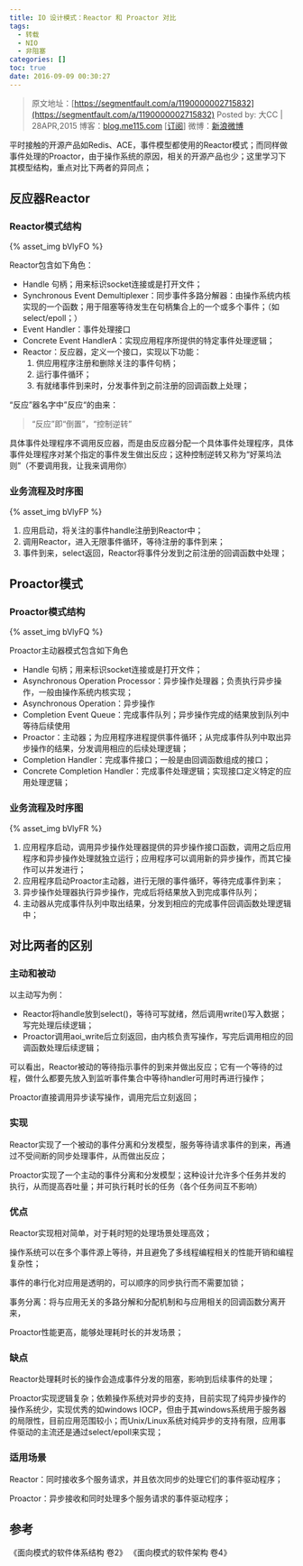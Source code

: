```yaml
---
title: IO 设计模式：Reactor 和 Proactor 对比
tags:
  - 转载
  - NIO
  - 非阻塞
categories: []
toc: true
date: 2016-09-09 00:30:27
---
```


> 原文地址：[https://segmentfault.com/a/1190000002715832](https://segmentfault.com/a/1190000002715832)
> Posted by: 大CC | 28APR,2015
> 博客：[blog.me115.com](http://blog.me115.com/) [[订阅](http://feed.feedsky.com/me115)]
> 微博：[新浪微博](http://weibo.com/bigcc115)

平时接触的开源产品如Redis、ACE，事件模型都使用的Reactor模式；而同样做事件处理的Proactor，由于操作系统的原因，相关的开源产品也少；这里学习下其模型结构，重点对比下两者的异同点；

## 反应器Reactor

### Reactor模式结构

<!-- more -->

{% asset_img bVlyFO %}

Reactor包含如下角色：

- Handle 句柄；用来标识socket连接或是打开文件；
- Synchronous Event Demultiplexer：同步事件多路分解器：由操作系统内核实现的一个函数；用于阻塞等待发生在句柄集合上的一个或多个事件；（如select/epoll；）
- Event Handler：事件处理接口
- Concrete Event HandlerA：实现应用程序所提供的特定事件处理逻辑；
- Reactor：反应器，定义一个接口，实现以下功能：
    1. 供应用程序注册和删除关注的事件句柄；
    2. 运行事件循环；
    3. 有就绪事件到来时，分发事件到之前注册的回调函数上处理；

“反应”器名字中”反应“的由来：

> “反应”即“倒置”，“控制逆转”

具体事件处理程序不调用反应器，而是由反应器分配一个具体事件处理程序，具体事件处理程序对某个指定的事件发生做出反应；这种控制逆转又称为“好莱坞法则”（不要调用我，让我来调用你）

### 业务流程及时序图

{% asset_img bVlyFP %}

1. 应用启动，将关注的事件handle注册到Reactor中；
2. 调用Reactor，进入无限事件循环，等待注册的事件到来；
3. 事件到来，select返回，Reactor将事件分发到之前注册的回调函数中处理；

## Proactor模式

### Proactor模式结构

{% asset_img bVlyFQ %}

Proactor主动器模式包含如下角色

- Handle 句柄；用来标识socket连接或是打开文件；
- Asynchronous Operation Processor：异步操作处理器；负责执行异步操作，一般由操作系统内核实现；
- Asynchronous Operation：异步操作
- Completion Event Queue：完成事件队列；异步操作完成的结果放到队列中等待后续使用
- Proactor：主动器；为应用程序进程提供事件循环；从完成事件队列中取出异步操作的结果，分发调用相应的后续处理逻辑；
- Completion Handler：完成事件接口；一般是由回调函数组成的接口；
- Concrete Completion Handler：完成事件处理逻辑；实现接口定义特定的应用处理逻辑；

### 业务流程及时序图

{% asset_img bVlyFR %}

1. 应用程序启动，调用异步操作处理器提供的异步操作接口函数，调用之后应用程序和异步操作处理就独立运行；应用程序可以调用新的异步操作，而其它操作可以并发进行；
2. 应用程序启动Proactor主动器，进行无限的事件循环，等待完成事件到来；
3. 异步操作处理器执行异步操作，完成后将结果放入到完成事件队列；
4. 主动器从完成事件队列中取出结果，分发到相应的完成事件回调函数处理逻辑中；

## 对比两者的区别

### 主动和被动

以主动写为例：

- Reactor将handle放到select()，等待可写就绪，然后调用write()写入数据；写完处理后续逻辑；
- Proactor调用aoi_write后立刻返回，由内核负责写操作，写完后调用相应的回调函数处理后续逻辑；

可以看出，Reactor被动的等待指示事件的到来并做出反应；它有一个等待的过程，做什么都要先放入到监听事件集合中等待handler可用时再进行操作；

Proactor直接调用异步读写操作，调用完后立刻返回；

### 实现

Reactor实现了一个被动的事件分离和分发模型，服务等待请求事件的到来，再通过不受间断的同步处理事件，从而做出反应；

Proactor实现了一个主动的事件分离和分发模型；这种设计允许多个任务并发的执行，从而提高吞吐量；并可执行耗时长的任务（各个任务间互不影响）

### 优点

Reactor实现相对简单，对于耗时短的处理场景处理高效；

操作系统可以在多个事件源上等待，并且避免了多线程编程相关的性能开销和编程复杂性；

事件的串行化对应用是透明的，可以顺序的同步执行而不需要加锁；

事务分离：将与应用无关的多路分解和分配机制和与应用相关的回调函数分离开来，

Proactor性能更高，能够处理耗时长的并发场景；

### 缺点

Reactor处理耗时长的操作会造成事件分发的阻塞，影响到后续事件的处理；

Proactor实现逻辑复杂；依赖操作系统对异步的支持，目前实现了纯异步操作的操作系统少，实现优秀的如windows IOCP，但由于其windows系统用于服务器的局限性，目前应用范围较小；而Unix/Linux系统对纯异步的支持有限，应用事件驱动的主流还是通过select/epoll来实现；

### 适用场景

Reactor：同时接收多个服务请求，并且依次同步的处理它们的事件驱动程序；

Proactor：异步接收和同时处理多个服务请求的事件驱动程序；

## 参考
《面向模式的软件体系结构 卷2》
《面向模式的软件架构 卷4》